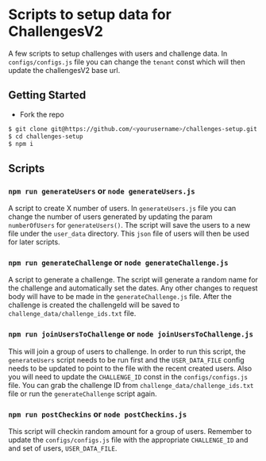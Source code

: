 # Scripts to setup data for ChallengesV2

A few scripts to setup challenges with users and challenge data. In `configs/configs.js` file you can change the `tenant` const which will then update the challengesV2 base url.

## Getting Started

- Fork the repo

```bash
$ git clone git@https://github.com/<yourusername>/challenges-setup.git 
$ cd challenges-setup
$ npm i
```

## Scripts

### `npm run generateUsers` or `node generateUsers.js`
A script to create X number of users. In `generateUsers.js` file you can change the number of users generated by updating the param `numberOfUsers` for `generateUsers()`. The script will save the users to a new file under the `user_data` directory. This `json` file of users will then be used for later scripts.

### `npm run generateChallenge` or `node generateChallenge.js`
A script to generate a challenge. The script will generate a random name for the challenge and automatically set the dates. Any other changes to request body will have to be made in the `generateChallenge.js` file. After the challenge is created the challengeId will be saved to `challenge_data/challenge_ids.txt` file.

### `npm run joinUsersToChallenge` or `node joinUsersToChallenge.js`
This will join a group of users to challenge. In order to run this script, the `generateUsers` script needs to be run first and the `USER_DATA_FILE` config needs to be updated to point to the file with the recent created users. Also you will need to update the `CHALLENGE_ID` const in the `configs/configs.js` file. You can grab the challenge ID from `challenge_data/challenge_ids.txt` file or run the `generateChallenge` script again.

### `npm run postCheckins` or `node postCheckins.js`
This script will checkin random amount for a group of users. Remember to update the `configs/configs.js` file with the appropriate `CHALLENGE_ID` and and set of users, `USER_DATA_FILE`.


